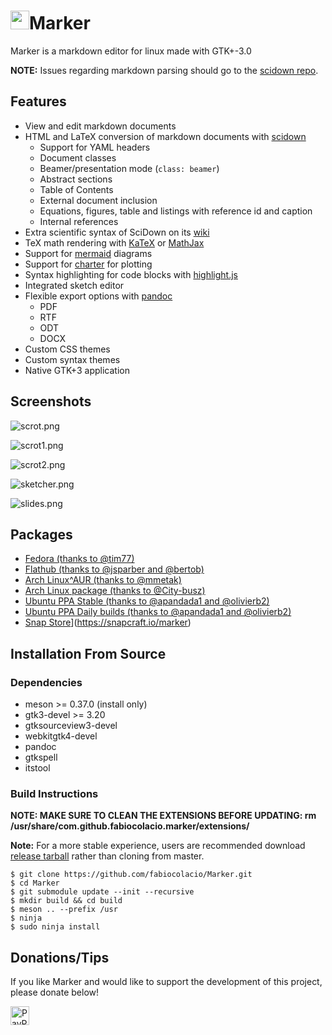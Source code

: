 # <img width="30" src="data/com.github.fabiocolacio.marker.svg"/>Marker

Marker is a markdown editor for linux made with GTK+-3.0

**NOTE:** Issues regarding markdown parsing should go to the [scidown repo](https://github.com/mandarancio/scidown).

## Features

* View and edit markdown documents
* HTML and LaTeX conversion of markdown documents with [scidown](https://github.com/Mandarancio/scidown/)
  * Support for YAML headers
  * Document classes
  * Beamer/presentation mode (`class: beamer`)
  * Abstract sections
  * Table of Contents
  * External document inclusion
  * Equations, figures, table and listings with reference id and caption
  * Internal references
* Extra scientific syntax of SciDown on its [wiki](https://github.com/Mandarancio/scidown/wiki/)
* TeX math rendering with [KaTeX](https://khan.github.io/KaTeX/) or [MathJax](mathjax.org/)
* Support for [mermaid](https://mermaidjs.github.io/) diagrams
* Support for [charter](https://github.com/Mandarancio/charter/) for plotting
* Syntax highlighting for code blocks with [highlight.js](https://highlightjs.org/)
* Integrated sketch editor
* Flexible export options with [pandoc](https://pandoc.org/)
  * PDF
  * RTF
  * ODT
  * DOCX
* Custom CSS themes
* Custom syntax themes
* Native GTK+3 application

## Screenshots

![scrot.png](help/C/figures/scrot.png)

![scrot1.png](help/C/figures/scrot1.png)

![scrot2.png](help/C/figures/scrot2.png)

![sketcher.png](help/C/figures/sketcher.png)

![slides.png](help/C/figures/slides.png)

## Packages

* [Fedora (thanks to @tim77)](https://src.fedoraproject.org/rpms/marker)
* [Flathub (thanks to @jsparber and @bertob)](https://flathub.org/apps/details/com.github.fabiocolacio.marker)
* [Arch Linux^AUR (thanks to @mmetak)](https://aur.archlinux.org/packages/marker-git/)
* [Arch Linux package (thanks to @City-busz)](https://www.archlinux.org/packages/community/x86_64/marker/)
* [Ubuntu PPA Stable (thanks to @apandada1 and @olivierb2)](https://launchpad.net/~apandada1/+archive/ubuntu/marker)
* [Ubuntu PPA Daily builds (thanks to @apandada1 and @olivierb2)](https://launchpad.net/~apandada1/+archive/ubuntu/marker-daily)
* [Snap Store](https://snapcraft.io/static/images/badges/en/snap-store-black.svg)](https://snapcraft.io/marker)


## Installation From Source

### Dependencies

* meson >= 0.37.0 (install only)
* gtk3-devel >= 3.20
* gtksourceview3-devel
* webkitgtk4-devel
* pandoc
* gtkspell
* itstool

### Build Instructions

**NOTE: MAKE SURE TO CLEAN THE EXTENSIONS BEFORE UPDATING: rm /usr/share/com.github.fabiocolacio.marker/extensions/**

**Note:** For a more stable experience, users are recommended download
[release tarball](https://github.com/fabiocolacio/Marker/releases) rather
than cloning from master.

```
$ git clone https://github.com/fabiocolacio/Marker.git
$ cd Marker
$ git submodule update --init --recursive
$ mkdir build && cd build
$ meson .. --prefix /usr
$ ninja
$ sudo ninja install
```

## Donations/Tips

If you like Marker and would like to support the development of this project, please donate below!

[<img height="30" src="donate.png" alt="PayPal"/>](https://www.paypal.me/fabiocolacio)
